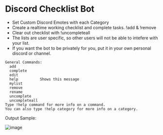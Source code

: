 # Discord Checklist Bot

- Set Custom Discord Emotes with each Category
- Create a realtime working checklist and complete tasks. !add & !remove
- Clear out checklist with !uncompleteall
- The lists are user specific, so other users will not be able to intefere with your list.
- If you want the bot to be privately for you, put it in your own personal discord or channel.

  
```
​General Commands:
  add           
  complete      
  edit          
  help          Shows this message
  mylist        
  remove        
  rename        
  uncomplete    
  uncompleteall 
Type !help command for more info on a command.
You can also type !help category for more info on a category.
```

Output Sample:

![image](https://github.com/Erebonia/Discord-Checklist-bot/assets/52137104/1a2d18ab-f612-4c8f-ae2e-43f1945d639f)

